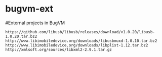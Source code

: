 # bugvm-ext

#External projects in BugVM

```
https://github.com/libusb/libusb/releases/download/v1.0.20/libusb-1.0.20.tar.bz2
http://www.libimobiledevice.org/downloads/libusbmuxd-1.0.10.tar.bz2
http://www.libimobiledevice.org/downloads/libplist-1.12.tar.bz2
http://xmlsoft.org/sources/libxml2-2.9.1.tar.gz
```
